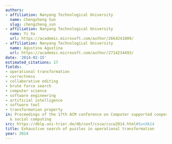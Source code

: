 ```yaml
---
authors:
- affiliation: Nanyang Technological University
  name: Chengzheng Sun
  slug: chengzheng_sun
- affiliation: Nanyang Technological University
  name: Yi Xu
  url: https://academic.microsoft.com/author/2664241009/
- affiliation: Nanyang Technological University
  name: Agustina Agustina
  url: https://academic.microsoft.com/author/2714234493/
date: '2014-02-15'
estimated_citations: 17
fields:
- operational transformation
- correctness
- collaborative editing
- brute force search
- computer science
- software engineering
- artificial intelligence
- software tool
- transformation property
in: Proceedings of the 17th ACM conference on Computer supported cooperative work
  & social computing
src: https://dblp.uni-trier.de/db/conf/cscw/cscw2014.html#SunXA14
title: Exhaustive search of puzzles in operational transformation
year: 2014
---
```

